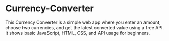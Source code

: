 # Currency-Converter
This Currency Converter is a simple web app where you enter an amount, choose two currencies, and get the latest converted value using a free API. It shows basic JavaScript, HTML, CSS, and API usage for beginners.
